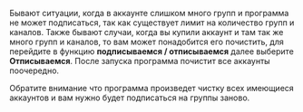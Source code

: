 
Бывают ситуации, когда в аккаунте слишком много групп и программа не может подписаться, так как существует лимит на количество групп и каналов. Также бывают случаи, когда вы купили аккаунт и там так же много групп и каналов, то вам может понадобится его почистить, для перейдите в функцию **подписываемся / отписываемся** далее выберите **Отписываемся**. После запуска программа почистит все аккаунты поочередно.

Обратите внимание что программа произведет чистку всех имеющиеся аккаунтов и вам нужно будет подписаться на группы заново.